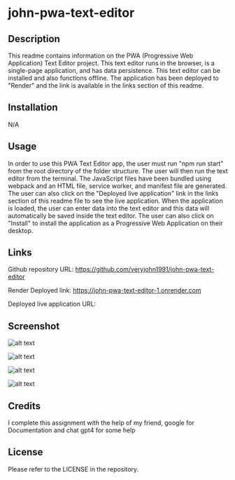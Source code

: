 # john-pwa-text-editor

## Description

This readme contains information on the PWA (Progressive Web Application) Text Editor project. This text editor runs in the browser, is a single-page application, and has data persistence. This text editor can be installed and also functions offline. The application has been deployed to "Render" and the link is available in the links section of this readme.

## Installation

N/A

## Usage

In order to use this PWA Text Editor app, the user must run "npm run start" from the root directory of the folder structure. The user will then run the text editor from the terminal. The JavaScript files have been bundled using webpack and an HTML file, service worker, and manifest file are generated. The user can also click on the "Deployed live application" link in the links section of this readme file to see the live application. When the application is loaded, the user can enter data into the text editor and this data will automatically be saved inside the text editor. The user can also click on "Install" to install the application as a Progressive Web Application on their desktop. 

## Links


Github repository URL:  https://github.com/veryjohn1991/john-pwa-text-editor <br>

Render Deployed link: https://john-pwa-text-editor-1.onrender.com


Deployed live application URL: 

## Screenshot

![alt text](pwa-text-editor-hi3t.onrender.com_.png)


![alt text](<Screenshot 2024-02-18 151937.png>)


![alt text](<Screenshot 2024-02-18 152122-1.png>)


![alt text](<Screenshot 2024-02-18 152302.png>)


## Credits
  I complete this assignment with the help of my friend, google for Documentation and chat gpt4 for some help

## License

Please refer to the LICENSE in the repository.

